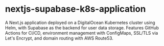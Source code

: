 # nextjs-supabase-k8s-application
A Next.js application deployed on a DigitalOcean Kubernetes cluster using Helm, with Supabase as the backend for user data storage. Features GitHub Actions for CI/CD, environment management with ConfigMaps, SSL/TLS via Let's Encrypt, and domain routing with AWS Route53.
